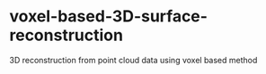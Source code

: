 # voxel-based-3D-surface-reconstruction
3D reconstruction from point cloud data using voxel based method 
